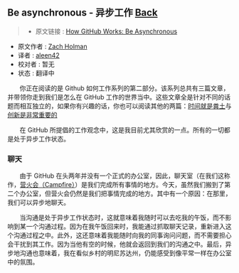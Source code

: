## Be asynchronous - 异步工作 [**Back**](./../translation.md)

> * 原文链接 : [How GitHub Works: Be Asynchronous](https://zachholman.com/posts/how-github-works-asynchronous/)
* 原文作者 : [Zach Holman](https://zachholman.com/)
* 译者 : [aleen42](https://github.com/aleen42) 
* 校对者 : 暂无
* 状态 : 翻译中

&nbsp; &nbsp; &nbsp; &nbsp;你正在阅读的是 Github 如何工作系列的第二部分。该系列总共有三篇文章，并带领你走到我们是怎么在 GitHub 工作的世界当中。这些文章全是针对不同的话题而相互独立的，如果你有兴趣的话，你也可以阅读其他的两篇：[时间就是粪土](./../hours_are_bullshit/hours_are_bullshit.md)与[创新是非常重要的](./../creativity_is_important/creativity_is_important.md)

&nbsp; &nbsp; &nbsp; &nbsp;在 GitHub 所提倡的工作观念中，这是我目前尤其欣赏的一点。所有的一切都是处于异步工作状态。

### 聊天

&nbsp; &nbsp; &nbsp; &nbsp;由于 GitHub 在头两年并没有一个正式的办公室，因此，聊天室（在我们这称作，[营火会（Campfire）](http://campfirenow.com/)）是我们完成所有事情的地方。今天，虽然我们搬到了第二个办公室，但营火会仍然是我们把事情完成的地方。其中有一个原因：在那里，我们可以异步地聊天。

&nbsp; &nbsp; &nbsp; &nbsp;当沟通是处于异步工作状态时，这就意味着我随时可以去吃我的午饭，而不影响到某一个沟通过程。因为在我午饭回来时，我能通过抓取聊天记录，重新进入这个沟通过程之中。此外，这还意味着我能随时向我的同事询问问题，而不需要担心会干扰到其工作。因为当他有空的时候，他就会返回到我们的沟通之中。最后，异步地沟通也意味着，我在看似乡村的明尼苏达州，仍能感受到像平常一样在办公室中的氛围。